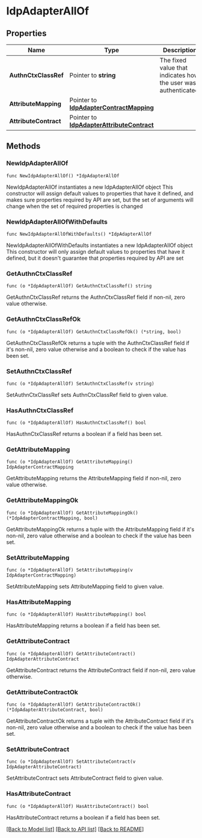 # IdpAdapterAllOf

## Properties

Name | Type | Description | Notes
------------ | ------------- | ------------- | -------------
**AuthnCtxClassRef** | Pointer to **string** | The fixed value that indicates how the user was authenticated. | [optional] 
**AttributeMapping** | Pointer to [**IdpAdapterContractMapping**](IdpAdapterContractMapping.md) |  | [optional] 
**AttributeContract** | Pointer to [**IdpAdapterAttributeContract**](IdpAdapterAttributeContract.md) |  | [optional] 

## Methods

### NewIdpAdapterAllOf

`func NewIdpAdapterAllOf() *IdpAdapterAllOf`

NewIdpAdapterAllOf instantiates a new IdpAdapterAllOf object
This constructor will assign default values to properties that have it defined,
and makes sure properties required by API are set, but the set of arguments
will change when the set of required properties is changed

### NewIdpAdapterAllOfWithDefaults

`func NewIdpAdapterAllOfWithDefaults() *IdpAdapterAllOf`

NewIdpAdapterAllOfWithDefaults instantiates a new IdpAdapterAllOf object
This constructor will only assign default values to properties that have it defined,
but it doesn't guarantee that properties required by API are set

### GetAuthnCtxClassRef

`func (o *IdpAdapterAllOf) GetAuthnCtxClassRef() string`

GetAuthnCtxClassRef returns the AuthnCtxClassRef field if non-nil, zero value otherwise.

### GetAuthnCtxClassRefOk

`func (o *IdpAdapterAllOf) GetAuthnCtxClassRefOk() (*string, bool)`

GetAuthnCtxClassRefOk returns a tuple with the AuthnCtxClassRef field if it's non-nil, zero value otherwise
and a boolean to check if the value has been set.

### SetAuthnCtxClassRef

`func (o *IdpAdapterAllOf) SetAuthnCtxClassRef(v string)`

SetAuthnCtxClassRef sets AuthnCtxClassRef field to given value.

### HasAuthnCtxClassRef

`func (o *IdpAdapterAllOf) HasAuthnCtxClassRef() bool`

HasAuthnCtxClassRef returns a boolean if a field has been set.

### GetAttributeMapping

`func (o *IdpAdapterAllOf) GetAttributeMapping() IdpAdapterContractMapping`

GetAttributeMapping returns the AttributeMapping field if non-nil, zero value otherwise.

### GetAttributeMappingOk

`func (o *IdpAdapterAllOf) GetAttributeMappingOk() (*IdpAdapterContractMapping, bool)`

GetAttributeMappingOk returns a tuple with the AttributeMapping field if it's non-nil, zero value otherwise
and a boolean to check if the value has been set.

### SetAttributeMapping

`func (o *IdpAdapterAllOf) SetAttributeMapping(v IdpAdapterContractMapping)`

SetAttributeMapping sets AttributeMapping field to given value.

### HasAttributeMapping

`func (o *IdpAdapterAllOf) HasAttributeMapping() bool`

HasAttributeMapping returns a boolean if a field has been set.

### GetAttributeContract

`func (o *IdpAdapterAllOf) GetAttributeContract() IdpAdapterAttributeContract`

GetAttributeContract returns the AttributeContract field if non-nil, zero value otherwise.

### GetAttributeContractOk

`func (o *IdpAdapterAllOf) GetAttributeContractOk() (*IdpAdapterAttributeContract, bool)`

GetAttributeContractOk returns a tuple with the AttributeContract field if it's non-nil, zero value otherwise
and a boolean to check if the value has been set.

### SetAttributeContract

`func (o *IdpAdapterAllOf) SetAttributeContract(v IdpAdapterAttributeContract)`

SetAttributeContract sets AttributeContract field to given value.

### HasAttributeContract

`func (o *IdpAdapterAllOf) HasAttributeContract() bool`

HasAttributeContract returns a boolean if a field has been set.


[[Back to Model list]](../README.md#documentation-for-models) [[Back to API list]](../README.md#documentation-for-api-endpoints) [[Back to README]](../README.md)


